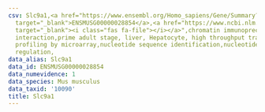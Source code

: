 ```yaml
---
csv: Slc9a1,<a href="https://www.ensembl.org/Homo_sapiens/Gene/Summary?db=core;g=ENSMUSG00000028854"
  target="_blank">ENSMUSG00000028854</a>,<a href="https://www.ncbi.nlm.nih.gov/pubmed/23834426"
  target="_blank"><i class="fas fa-file"></i></a>",chromatin immunoprecipitation assay,direct
  interaction,prime adult stage, liver, Hepatocyte, high throughput transcription
  profiling by microarray,nucleotide sequence identification,nucleotide sequence identification,transcriptional
  regulation,
data_alias: Slc9a1
data_id: ENSMUSG00000028854
data_numevidence: 1
data_species: Mus musculus
data_taxid: '10090'
title: Slc9a1
---
```

